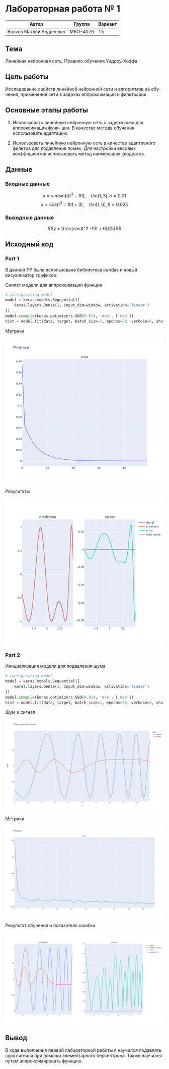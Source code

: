 # Лабораторная работа № 1
| Автор                   | Группа   | Вариант |
| ----------------------- | -------- | ------- |
| Волков Матвей Андреевич | М8О-407б | 15      |

## Тема
Линейная нейронная сеть. Правило обучения Уидроу-Хоффа

## Цель работы
Исследование свойств линейной нейронной сети и алгоритмов её обу-
чения, применения сети в задачах аппроксимации и фильтрации.

## Основные этапы работы
1. Использовать линейную нейронную сеть с задержками для аппроксимации функ-
ции. В качестве метода обучения использовать адаптацию.

2. Использовать линейную нейронную сеть в качестве адаптивного фильтра для
подавления помех. Для настройки весовых коэффициентов использовать метод
наименьших квадратов.


## Данные 
### Входные данные
$$x = sin(sin(t)t^3 - 10), \quad t /in [1,3], h = 0.01 $$
$$x = cos(t^2 - 10t + 3), \quad t /in [1,6], h = 0.025 $$

### Выходные данные
$$y = \frac{cos(t^2 -10t + 6)}{5}$$

## Исходный код 
### Part 1
В данной ЛР была использована библиотека pandas и новый визуализатор графиков.

Снипет модели для аппроксимации функции
```python
# configurating model
model = keras.models.Sequential([
    keras.layers.Dense(1, input_dim=window, activation='linear')
])
model.compile(keras.optimizers.SGD(0.01), 'mse', ['mse'])
hist = model.fit(data, target, batch_size=1, epochs=50, verbose=0, shuffle=True)
```

Метрики

![metrics_part1](imgs/metrics_part1.png)

Результаты

![result_part1](imgs/result_part1.png)

### Part 2
Инициализация модели для подавления шума
```python
# configurating model
model = keras.models.Sequential([
    keras.layers.Dense(1, input_dim=window, activation='linear')
])
model.compile(keras.optimizers.SGD(0.01), 'mse', ['mse'])
hist = model.fit(data, target, batch_size=1, epochs=50, verbose=0, shuffle=True)
```

Шум и сигнал

![metrics_part2](imgs/signal_noize.png)

Метрики

![metrics_part2](imgs/metrics_part2.png)

Результат обучения и показатели ошибки

![part2](imgs/result_part2.png)

## Вывод
В ходе выполнения первой лабораторной работы я научился подавлять шум сигнала при помощи элементарного персептрона. Также научился путем аппроксимировать функцию.